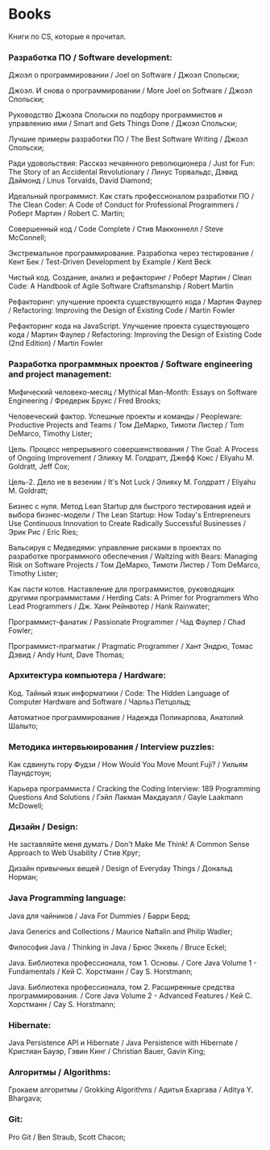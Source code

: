 # Books
Книги по CS, которые я прочитал.

### Разработка ПО / Software development:
Джоэл о программировании / Joel on Software / Джоэл Спольски;

Джоэл. И снова о программировании / More Joel on Software / Джоэл Спольски;

Руководство Джоэла Спольски по подбору программистов и управлению ими / Smart and Gets Things Done / Джоэл Спольски;

Лучшие примеры разработки ПО / The Best Software Writing / Джоэл Спольски;

Ради удовольствия: Рассказ нечаянного революционера / Just for Fun: The Story of an Accidental Revolutionary / Линус Торвальдс, Дэвид Даймонд / Linus Torvalds, David Diamond;

Идеальный программист. Как стать профессионалом разработки ПО / The Clean Coder: A Code of Conduct for Professional Programmers / Роберт Мартин / Robert C. Martin;

Совершенный код / Code Complete / Стив Макконнелл / Steve McConnell;

Экстремальное программирование. Разработка через тестирование / Кент Бек / Test-Driven Development by Example / Kent Beck

Чистый код. Создание, анализ и рефакторинг / Роберт Мартин / Clean Code: A Handbook of Agile Software Craftsmanship / Robert Martin

Рефакторинг: улучшение проекта существующего кода / Мартин Фаулер / Refactoring: Improving the Design of Existing Code / Martin Fowler

Рефакторинг кода на JavaScript. Улучшение проекта существующего кода / Мартин Фаулер / Refactoring: Improving the Design of Existing Code (2nd Edition) / Martin Fowler

### Разработка программных проектов / Software engineering and project management:
Мифический человеко-месяц / Mythical Man-Month: Essays on Software Engineering / Фредерик Брукс / Fred Brooks;

Человеческий фактор. Успешные проекты и команды / Peopleware: Productive Projects and Teams / Том ДеМарко, Тимоти Листер / Tom DeMarco, Timothy Lister;

Цель. Процесс непрерывного совершенствования / The Goal: A Process of Ongoing Improvement / Элияху М. Голдратт, Джефф Кокс / Eliyahu M. Goldratt, Jeff Cox;

Цель-2. Дело не в везении / It's Not Luck / Элияху М. Голдратт / Eliyahu M. Goldratt;

Бизнес с нуля. Метод Lean Startup для быстрого тестирования идей и выбора бизнес-модели / The Lean Startup: How Today's Entrepreneurs Use Continuous Innovation to Create Radically Successful Businesses / Эрик Рис / Eric Ries;

Вальсируя с Медведями: управление рисками в проектах по разработке программного обеспечения / Waltzing with Bears: Managing Risk on Software Projects / Том ДеМарко, Тимоти Листер / Tom DeMarco, Timothy Lister;

Как пасти котов. Наставление для программистов, руководящих другими программистами / Herding Cats: A Primer for Programmers Who Lead Programmers / Дж. Ханк Рейнвотер / Hank Rainwater;

Программист-фанатик / Passionate Programmer / Чад Фаулер / Chad Fowler;

Программист-прагматик / Pragmatic Programmer / Хант Эндрю, Томас Дэвид /  Andy Hunt, Dave Thomas;

### Архитектура компьютера / Hardware:
Код. Тайный язык информатики / Code: The Hidden Language of Computer Hardware and Software / Чарльз Петцольд;

Автоматное программирование / Надежда Поликарпова, Анатолий Шалыто;

### Методика интервьюирования / Interview puzzles:
Как сдвинуть гору Фудзи / How Would You Move Mount Fuji? / Уильям Паундстоун;

Карьера программиста / Cracking the Coding Interview: 189 Programming Questions And Solutions / Гэйл Лакман Макдауэлл / Gayle Laakmann McDowell;

### Дизайн / Design:
Не заставляйте меня думать / Don't Make Me Think! A Common Sense Approach to Web Usability / Стив Круг;

Дизайн привычных вещей / Design of Everyday Things / Дональд Норман;

### Java Programming language:
Java для чайников / Java For Dummies / Барри Берд;

Java Generics and Collections / Maurice Naftalin and Philip Wadler;

Философия Java / Thinking in Java / Брюс Эккель / Bruce Eckel;

Java. Библиотека профессионала, том 1. Основы. / Core Java Volume 1 - Fundamentals / Кей С. Хорстманн / Сау S. Horstmann;

Java. Библиотека профессионала, том 2. Расширенные средства программирования. / Core Java Volume 2 - Advanced Features / Кей С. Хорстманн / Сау S. Horstmann;

### Hibernate:
Java Persistence API и Hibernate / Java Persistence with Hibernate / Кристиан Бауэр, Гэвин Кинг / Christian Bauer, Gavin King;

### Алгоритмы / Algorithms:
Грокаем алгоритмы / Grokking Algorithms / Адитья Бхаргава / Aditya Y. Bhargava;

### Git:
Pro Git / Ben Straub, Scott Chacon;

